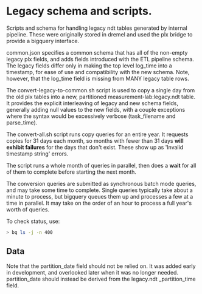 # Legacy schema and scripts.

Scripts and schema for handling legacy ndt tables generated by internal
pipeline.  These were originally stored in dremel and used the plx bridge
to provide a bigquery interface.

common.json specifies a common schema that has all of the non-empty
legacy plx fields, and adds fields introduced with the ETL pipeline
schema.  The legacy fields differ only in making the top level log_time
into a timestamp, for ease of use and compatibility with the new
schema.  Note, however, that the log_time field is missing from MANY
legacy table rows.

The convert-legacy-to-common.sh script is used to copy a single day
from the old plx tables into a new, partitioned
measurement-lab:legacy.ndt table.  It provides the explicit interleaving
of legacy and new schema fields, generally adding null values to the
new fields, with a couple exceptions where the syntax would be excessively
verbose (task_filename and parse_time).

The convert-all.sh script runs copy queries for an entire year.  It
requests copies for 31 days each month, so months with fewer than 31 days __will exhibit failures__ for the days that don't exist.
These show up as 'Invalid timestamp string' errors.

The script
runs a whole month of queries in parallel, then does a __wait__ for
all of them to complete before starting the next month.

The conversion queries are submitted as synchronous batch mode queries,
and may take some time to complete.  Single queries typically take
about a minute to process, but bigquery queues them up and processes
a few at a time in parallel.  It may take on the order of an hour to
process a full year's worth of queries.

To check status, use:
```bash
> bq ls -j -n 400 
```


## Data

Note that the partition_date field should not be relied on.  It was added
early in development, and overlooked later when it was no longer needed.
partition_date should instead be derived from the legacy.ndt _partition_time
field.